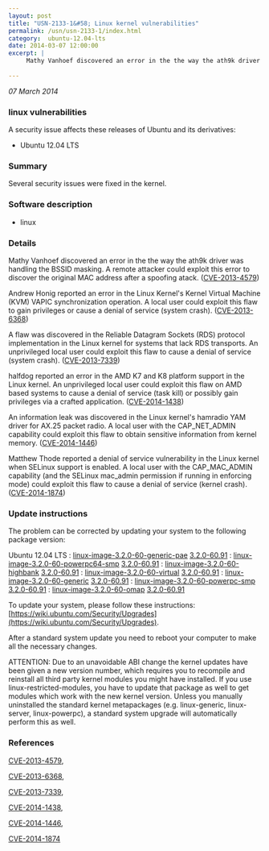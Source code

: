 ```yaml
---
layout: post
title: "USN-2133-1&#58; Linux kernel vulnerabilities"
permalink: /usn/usn-2133-1/index.html
category:  ubuntu-12.04-lts
date: 2014-03-07 12:00:00
excerpt: |
     Mathy Vanhoef discovered an error in the the way the ath9k driver was handling the BSSID masking. A remote attacker could exploit this error to discover the original MAC address after a spoofing atack. ([CVE-2013-4579](http://people.ubuntu.com/~ubuntu-security/cve/CVE-2013-4579))
    
--- 
```

 
 

*07 March 2014*

### linux vulnerabilities

A security issue affects these releases of Ubuntu and its derivatives:

* Ubuntu 12.04 LTS

### Summary

Several security issues were fixed in the kernel. 

### Software description

* linux 

### Details

 Mathy Vanhoef discovered an error in the the way the ath9k driver was handling the BSSID masking. A remote attacker could exploit this error to discover the original MAC address after a spoofing atack. ([CVE-2013-4579](http://people.ubuntu.com/~ubuntu-security/cve/CVE-2013-4579))

Andrew Honig reported an error in the Linux Kernel&#39;s Kernel Virtual Machine (KVM) VAPIC synchronization operation. A local user could exploit this flaw to gain privileges or cause a denial of service (system crash). ([CVE-2013-6368](http://people.ubuntu.com/~ubuntu-security/cve/CVE-2013-6368))

A flaw was discovered in the Reliable Datagram Sockets (RDS) protocol implementation in the Linux kernel for systems that lack RDS transports. An unprivileged local user could exploit this flaw to cause a denial of service (system crash). ([CVE-2013-7339](http://people.ubuntu.com/~ubuntu-security/cve/CVE-2013-7339))

halfdog reported an error in the AMD K7 and K8 platform support in the Linux kernel. An unprivileged local user could exploit this flaw on AMD based systems to cause a denial of service (task kill) or possibly gain privileges via a crafted application. ([CVE-2014-1438](http://people.ubuntu.com/~ubuntu-security/cve/CVE-2014-1438))

An information leak was discovered in the Linux kernel&#39;s hamradio YAM driver for AX.25 packet radio. A local user with the CAP_NET_ADMIN capability could exploit this flaw to obtain sensitive information from kernel memory. ([CVE-2014-1446](http://people.ubuntu.com/~ubuntu-security/cve/CVE-2014-1446))

Matthew Thode reported a denial of service vulnerability in the Linux kernel when SELinux support is enabled. A local user with the CAP_MAC_ADMIN capability (and the SELinux mac_admin permission if running in enforcing mode) could exploit this flaw to cause a denial of service (kernel crash). ([CVE-2014-1874](http://people.ubuntu.com/~ubuntu-security/cve/CVE-2014-1874)) 

### Update instructions

The problem can be corrected by updating your system to the following package version:

Ubuntu 12.04 LTS
 : [linux-image-3.2.0-60-generic-pae](https://launchpad.net/ubuntu/+source/linux) <span> [3.2.0-60.91](https://launchpad.net/ubuntu/+source/linux/3.2.0-60.91) </span> 
 : [linux-image-3.2.0-60-powerpc64-smp](https://launchpad.net/ubuntu/+source/linux) <span> [3.2.0-60.91](https://launchpad.net/ubuntu/+source/linux/3.2.0-60.91) </span> 
 : [linux-image-3.2.0-60-highbank](https://launchpad.net/ubuntu/+source/linux) <span> [3.2.0-60.91](https://launchpad.net/ubuntu/+source/linux/3.2.0-60.91) </span> 
 : [linux-image-3.2.0-60-virtual](https://launchpad.net/ubuntu/+source/linux) <span> [3.2.0-60.91](https://launchpad.net/ubuntu/+source/linux/3.2.0-60.91) </span> 
 : [linux-image-3.2.0-60-generic](https://launchpad.net/ubuntu/+source/linux) <span> [3.2.0-60.91](https://launchpad.net/ubuntu/+source/linux/3.2.0-60.91) </span> 
 : [linux-image-3.2.0-60-powerpc-smp](https://launchpad.net/ubuntu/+source/linux) <span> [3.2.0-60.91](https://launchpad.net/ubuntu/+source/linux/3.2.0-60.91) </span> 
 : [linux-image-3.2.0-60-omap](https://launchpad.net/ubuntu/+source/linux) <span> [3.2.0-60.91](https://launchpad.net/ubuntu/+source/linux/3.2.0-60.91) </span> 

To update your system, please follow these instructions: [https://wiki.ubuntu.com/Security/Upgrades](https://wiki.ubuntu.com/Security/Upgrades).

After a standard system update you need to reboot your computer to make all the necessary changes.

ATTENTION: Due to an unavoidable ABI change the kernel updates have been given a new version number, which requires you to recompile and reinstall all third party kernel modules you might have installed. If you use linux-restricted-modules, you have to update that package as well to get modules which work with the new kernel version. Unless you manually uninstalled the standard kernel metapackages (e.g. linux-generic, linux-server, linux-powerpc), a standard system upgrade will automatically perform this as well. 

### References

 
 [CVE-2013-4579](http://people.ubuntu.com/~ubuntu-security/cve/CVE-2013-4579), 

 [CVE-2013-6368](http://people.ubuntu.com/~ubuntu-security/cve/CVE-2013-6368), 

 [CVE-2013-7339](http://people.ubuntu.com/~ubuntu-security/cve/CVE-2013-7339), 

 [CVE-2014-1438](http://people.ubuntu.com/~ubuntu-security/cve/CVE-2014-1438), 

 [CVE-2014-1446](http://people.ubuntu.com/~ubuntu-security/cve/CVE-2014-1446), 

 [CVE-2014-1874](http://people.ubuntu.com/~ubuntu-security/cve/CVE-2014-1874)
 

